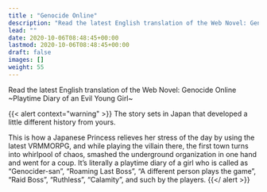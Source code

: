 ```yaml
---
title : "Genocide Online"
description: "Read the latest English translation of the Web Novel: Genocide Online ~Playtime Diary of an Evil Young Girl~"
lead: ""
date: 2020-10-06T08:48:45+00:00
lastmod: 2020-10-06T08:48:45+00:00
draft: false
images: []
weight: 55
---
```


Read the latest English translation of the Web Novel: Genocide Online ~Playtime Diary of an Evil Young Girl~

{{< alert context="warning" >}}
The story sets in Japan that developed a little different history from yours.

This is how a Japanese Princess relieves her stress of the day by using the latest VRMMORPG, and while playing the villain there, the first town turns into whirlpool of chaos, smashed the underground organization in one hand and went for a coup. It’s literally a playtime diary of a girl who is called as “Genocider-san”, “Roaming Last Boss”, “A different person plays the game”, “Raid Boss”, “Ruthless”, “Calamity”, and such by the players.
{{</ alert >}}